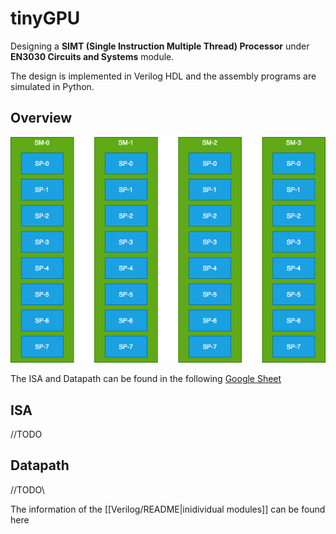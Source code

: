 # tinyGPU

Designing a **SIMT (Single Instruction Multiple Thread) Processor** under **EN3030 Circuits and Systems** module.

The design is implemented in Verilog HDL and the assembly programs are simulated in Python.

## Overview

![regfile](docs/images/blocks.png "blocks")

The ISA and Datapath can be found in the following [Google Sheet](https://docs.google.com/spreadsheets/d/1yPLuM_zCF1IhVchUTxWPucX_xoV9kUbVz8zwBgPuInc/edit#gid=853810905)
## ISA
//TODO


## Datapath

//TODO\

The information of the  [[Verilog/README|inidividual modules]] can be found here



